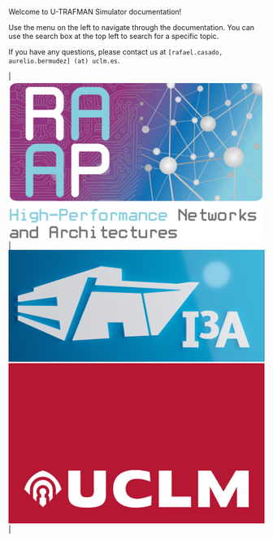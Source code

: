 <!-- This file set the content for the main of the documentation (shown after the cover page). -->

Welcome to U-TRAFMAN Simulator documentation! 

Use the menu on the left to navigate through the documentation. You can use the search box at the top left to search for a specific topic. 

If you have any questions, please contact us at 
`[rafael.casado, aurelio.bermudez] (at) uclm.es`.

| [![RAAP](./img/RAAPlogo.png ":size=200px")](https://www.uclm.es/es/centros-investigacion/I3A/secciones-investigacion/RAAP) | [![I3A](./img/I3Alogo.png ":size=200px")](https://www.uclm.es/centros-investigacion/i3a?sc_lang=en)  [![UCLM](./img/UCLMlogo.png ":size=200px")](https://www.uclm.es) |
